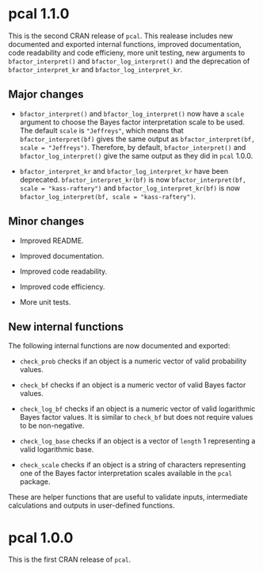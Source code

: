 
# pcal 1.1.0

This is the second CRAN release of `pcal`. This realease includes new documented and exported internal functions, improved documentation, code readability and code efficieny, more unit testing, new arguments to `bfactor_interpret()` and `bfactor_log_interpret()` and the deprecation of `bfactor_interpret_kr` and `bfactor_log_interpret_kr`. 

## Major changes 

* `bfactor_interpret()` and `bfactor_log_interpret()` now have a `scale` argument to choose the Bayes factor interpretation scale to be used. The default `scale` is `"Jeffreys"`, which means that `bfactor_interpret(bf)` gives the same output as `bfactor_interpret(bf, scale = "Jeffreys")`. Therefore, by default, `bfactor_interpret()` and `bfactor_log_interpret()`  give the same output as they did in `pcal` 1.0.0.

* `bfactor_interpret_kr` and `bfactor_log_interpret_kr` have been deprecated. `bfactor_interpret_kr(bf)` is now `bfactor_interpret(bf, scale = "kass-raftery")` and `bfactor_log_interpret_kr(bf)` is now `bfactor_log_interpret(bf, scale = "kass-raftery")`.

## Minor changes

* Improved README.

* Improved documentation.

* Improved code readability.

* Improved code efficiency. 

* More unit tests.

## New internal functions

The following internal functions are now documented and exported:

 * `check_prob` checks if an object is a numeric vector of valid probability values. 
 
 * `check_bf` checks if an object is a numeric vector of valid Bayes factor values. 
 
 * `check_log_bf` checks if an object is a numeric vector of valid logarithmic Bayes factor values. It is similar to `check_bf` but does not require values to be non-negative. 
 
 * `check_log_base` checks if an object is a vector of `length` 1 representing a valid logarithmic base.
 
 * `check_scale` checks if an object is a string of characters representing one of the Bayes factor interpretation scales available in the `pcal` package.
 
These are helper functions that are useful to validate inputs, intermediate calculations and outputs in user-defined functions.

# pcal 1.0.0

This is the first CRAN release of `pcal`.






